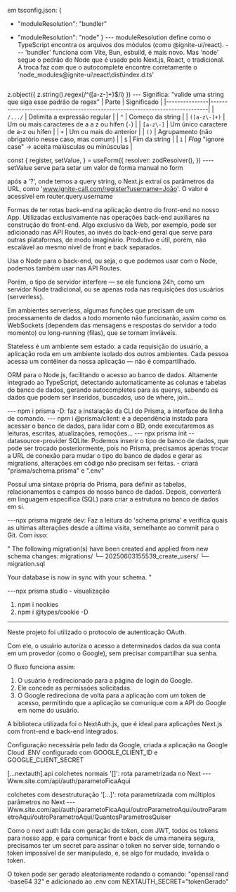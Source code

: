 <!-- autocomplete do '@ignite-ui/react' -->
em tsconfig.json: {
- "moduleResolution": "bundler"
+ "moduleResolution": "node"
}
--- moduleResolution define como o TypeScript encontra os arquivos dos módulos (como @ignite-ui/react). 
--- 'bundler' funciona com Vite, Bun, esbuild, é mais novo. Mas 'node' segue o pedrão do Node que é usado pelo Next.js, React, o tradicional. A troca faz com que o autocomplete encontre corretamente o 'node_modules\@ignite-ui\react\dist\index.d.ts'

<!-- Tag image i = quality e priority -->
<Image src={previewImage} height={400} quality={100} priority alt="" />

<!-- validação com Zod -->
z.object({
  z.string().regex(/^([a-z\-]+)$/i)
})
--- Significa: "valide uma string que siga esse padrão de regex"
| Parte         | Significado                                                                 |
|---------------|-----------------------------------------------------------------------------|
| `/.../`       | Delimita a expressão regular                                                |
| `^`           | Começo da string                                                            |
| `([a-z\-]+)`  | Um ou mais caracteres de a a z ou hífen (`-`)                               |
| `[a-z\-]`     | Um único caractere de a-z ou hífen                                          |
| `+`           | Um ou mais do anterior                                                      |
| `()`          | Agrupamento (não obrigatório nesse caso, mas comum)                         |
| `$`           | Fim da string                                                               |
| `i`           | *Flag* "ignore case" → aceita maiúsculas ou minúsculas                     |



<!-- HookForm -->
 const {
    register,
    setValue,
  } = useForm({
    resolver: zodResolver(),
  })
----setValue serve para setar um valor de forma manual no form

<!-- query.router -->
após a '?', onde temos a query string, o Next.js extraí os parâmetros da URL, como 'www.ignite-call.com/register?username=João'. O valor é acessível em router.query.username

<!-- API ROUTES - overview -->
Formas de ter rotas back-end na aplicação dentro do front-end no nosso App. Utilizadas exclusivamente nas operações back-end auxiliares na construção do front-end.
Algo exclusivo da Web, por exemplo, pode ser adicionado nas API Routes, ao invés do back-end geral que serve para outras plataformas, de modo imaginário.
Produtivo e útil, porém, não escalável ao mesmo nível de front e back separados.

Usa o Node para o back-end, ou seja, o que podemos usar com o Node, podemos também usar nas API Routes.

Porém, o tipo de servidor interfere — se ele funciona 24h, como um servidor Node tradicional, ou se apenas roda nas requisições dos usuários (serverless).

Em ambientes serverless, algumas funções que precisam de um processamento de dados a todo momento não funcionarão, assim como os WebSockets (dependem das mensagens e respostas do servidor a todo momento) ou long-running (filas), que se tornam inviáveis.

Stateless é um ambiente sem estado: a cada requisição do usuário, a aplicação roda em um ambiente isolado dos outros ambientes. Cada pessoa acessa um contêiner da nossa aplicação — não é compartilhado.

<!-- Prisma - introdução -->
ORM para o Node.js, facilitando o acesso ao banco de dados. 
Altamente integrado ao TypeScript, detectando automaticamente as colunas e tabelas do banco de dados, gerando autocompletes para as querys, sabendo os dados que podem ser inseridos, buscados, uso de where, join...

--- npm i prisma -D: faz a instalação da CLI do Prisma, a interface de linha de comando.
--- npm i @prisma/client: é a dependência instada para acessar o banco de dados, para lidar com o BD, onde executaremos as leituras, escritas, atualizações, remoções...
--- npx prisma init --datasource-provider SQLite: Podemos inserir o tipo de banco de dados, que pode ser trocado posteriormente, pois no Prisma, precisamos apenas trocar a URL de conexão para mudar o tipo do banco de dados e gerar as migrations, alterações em código não precisam ser feitas. - criará "prisma/schema.prisma" e ".env" 

<!-- Prisma - schema.prisma -->
Possuí uma sintaxe própria do Prisma, para definir as tabelas, relacionamentos e campos do nosso banco de dados.
Depois, converterá em linguagem específica (SQL) para criar a estrutura no banco de dados em si.

<!-- Prisma - migration -->
---npx prisma migrate dev: Faz a leitura do 'schema.prisma' e verifica quais as ultimas alterações desde a última visita, semelhante ao commit para o Git. Com isso:

" The following migration(s) have been created and applied from new schema changes:
      migrations/
        └─ 20250603155539_create_users/
          └─ migration.sql

Your database is now in sync with your schema.  "

---npx prisma studio - visualização

<!-- nookies - biblioteca para cookies no next -->
1. npm i nookies
2. npm i @types/cookie -D
---

<!-- Autenticação -->
Neste projeto foi utilizado o protocolo de autenticação OAuth.

Com ele, o usuário autoriza o acesso a determinados dados da sua conta em um provedor (como o Google), sem precisar compartilhar sua senha.

O fluxo funciona assim:
  1. O usuário é redirecionado para a página de login do Google.
  2. Ele concede as permissões solicitadas.
  3. O Google redireciona de volta para a aplicação com um token de acesso, permitindo que a aplicação se comunique com a API do Google em nome do usuário.

A biblioteca utilizada foi o NextAuth.js, que é ideal para aplicações Next.js com front-end e back-end integrados.

<!-- Criando oAuth com Google -->
Configuração necessária pelo lado da Google, criada a aplicação na Google Cloud 
.ENV configurado com GOOGLE_CLIENT_ID e GOOGLE_CLIENT_SECRET


[...nextauth].api
colchetes normais '[]': rota parametrizada no Next
---Www.site.com/api/auth/parametoFicaAqui

colchetes com desestruturação '[...]': rota parametrizada com múltiplos parâmetros no Next
---Www.site.com/api/auth/parametoFicaAqui/outroParametroAqui/outroParametroAqui/outroParametroAqui/QuantosParametrosQuiser

Como o next auth lida com geração de token, com JWT, todos os tokens para nosso app, e para comunicar front e back de uma maneira segura, precisamos ter um secret para assinar o token no server side, tornando o token impossível de ser manipulado, e, se algo for mudado, invalida o token. 

O token pode ser gerado aleatoriamente rodando o comando: "openssl rand -base64 32" e adicionado ao .env com NEXTAUTH_SECRET="tokenGerado"